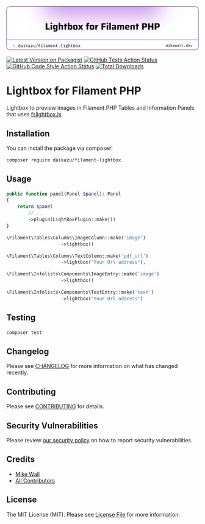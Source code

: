 <picture>
   <source media="(prefers-color-scheme: dark)" srcset="art/header-dark.png">
   <img alt="Logo for Lightbox for Filament PHP" src="art/header-light.png">
</picture>

[![Latest Version on Packagist](https://img.shields.io/packagist/v/daikazu/filament-lightbox.svg?style=flat-square)](https://packagist.org/packages/daikazu/filament-lightbox)
[![GitHub Tests Action Status](https://img.shields.io/github/actions/workflow/status/daikazu/filament-lightbox/run-tests.yml?branch=main&label=tests&style=flat-square)](https://github.com/daikazu/filament-lightbox/actions?query=workflow%3Arun-tests+branch%3Amain)
[![GitHub Code Style Action Status](https://img.shields.io/github/actions/workflow/status/daikazu/filament-lightbox/fix-php-code-style-issues.yml?branch=main&label=code%20style&style=flat-square)](https://github.com/daikazu/filament-lightbox/actions?query=workflow%3A"Fix+PHP+code+style+issues"+branch%3Amain)
[![Total Downloads](https://img.shields.io/packagist/dt/daikazu/filament-lightbox.svg?style=flat-square)](https://packagist.org/packages/daikazu/filament-lightbox)


# Lightbox for Filament PHP

Lightbox to preview images in Filament PHP Tables and Information Panels that uses [fslightbox.js](https://fslightbox.com).


## Installation

You can install the package via composer:

```bash
composer require daikazu/filament-lightbox
```

## Usage

```php
public function panel(Panel $panel): Panel
{
    return $panel
        // ...
        ->plugin(LightBoxPlugin::make())
}
```

```php
\Filament\Tables\Columns\ImageColumn::make('image')
                    ->lightbox()
```

```php
\Filament\Tables\Columns\TextColumn::make('pdf_url')
                    ->lightbox("Your Url address"),
```

```php
\Filament\Infolists\Components\ImageEntry::make('image')
                    ->lightbox()
```

```php
\Filament\Infolists\Components\TextEntry::make('text')
                    ->lightbox("Your Url address")
```


## Testing

```bash
composer test
```

## Changelog

Please see [CHANGELOG](CHANGELOG.md) for more information on what has changed recently.

## Contributing

Please see [CONTRIBUTING](CONTRIBUTING.md) for details.

## Security Vulnerabilities

Please review [our security policy](../../security/policy) on how to report security vulnerabilities.

## Credits

- [Mike Wall](https://github.com/daikazu)
- [All Contributors](../../contributors)

## License

The MIT License (MIT). Please see [License File](LICENSE.md) for more information.

